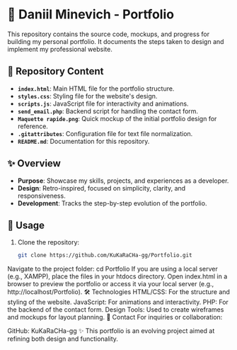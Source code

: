 # 🌟 Daniil Minevich - Portfolio

This repository contains the source code, mockups, and progress for building my personal portfolio. It documents the steps taken to design and implement my professional website.

## 📂 Repository Content

- **`index.html`**: Main HTML file for the portfolio structure.
- **`styles.css`**: Styling file for the website's design.
- **`scripts.js`**: JavaScript file for interactivity and animations.
- **`send_email.php`**: Backend script for handling the contact form.
- **`Maquette rapide.png`**: Quick mockup of the initial portfolio design for reference.
- **`.gitattributes`**: Configuration file for text file normalization.
- **`README.md`**: Documentation for this repository.

## ✨ Overview

- **Purpose**: Showcase my skills, projects, and experiences as a developer.
- **Design**: Retro-inspired, focused on simplicity, clarity, and responsiveness.
- **Development**: Tracks the step-by-step evolution of the portfolio.

## 🚀 Usage

1. Clone the repository:
   ```bash
   git clone https://github.com/KuKaRaCHa-gg/Portfolio.git
Navigate to the project folder:
cd Portfolio
If you are using a local server (e.g., XAMPP), place the files in your htdocs directory.
Open index.html in a browser to preview the portfolio or access it via your local server (e.g., http://localhost/Portfolio).
🛠️ Technologies
HTML/CSS: For the structure and styling of the website.
JavaScript: For animations and interactivity.
PHP: For the backend of the contact form.
Design Tools: Used to create wireframes and mockups for layout planning.
📧 Contact
For inquiries or collaboration:

GitHub: KuKaRaCHa-gg
✨ This portfolio is an evolving project aimed at refining both design and functionality.
